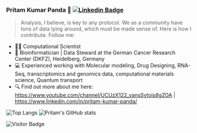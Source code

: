 ### Pritam Kumar Panda 🐼 [![Linkedin Badge](https://img.shields.io/badge/-blue?style=flat-square&logo=Linkedin&logoColor=white&link=https://www.linkedin.com/in/pritam-kumar-panda/)](https://www.linkedin.com/in/pritam-kumar-panda/)

> Analysis, I believe, is key to any protocol. We as a community have tons of data lying around, which must be made sense of. Here is how I contribute. Follow me: 



- 👨‍🔬 Computational Scientist
- 🔭 Bioinformatician | Data Steward at the German Cancer Research Center (DKFZ), Heidelberg, Germany
- 💻 Experienced working with Molecular modeling, Drug Designing, RNA-Seq, transcriptomics and genomics data, computational materials science, Quantum transport
- 🔍 Find out more about me here: https://www.youtube.com/channel/UCUzX122_yansSytois8gZOA | https://www.linkedin.com/in/pritam-kumar-panda/


![Top Langs](https://github-readme-stats.vercel.app/api/top-langs/?username=pritampanda15&hide=TeX&layout=compact) ![Pritam's GitHub stats](https://github-readme-stats.vercel.app/api?username=pritampanda15&show_icons=true&theme=radical)

![Visitor Badge](https://visitor-badge.laobi.icu/badge?page_id=pritampanda15)


